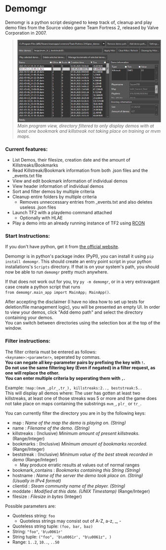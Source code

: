 # Demomgr
Demomgr is a python script designed to keep track of, cleanup and play demo files from the Source video game Team Fortress 2, released by Valve Corporation in 2007.

> ![Main program window](https://github.com/Square789/Demomgr/blob/master/img0.PNG)  
> _Main program view, directory filtered to only display demos with at least one bookmark and killstreak not taking place on training or mvm maps._
### Current features:
* List Demos, their filesize, creation date and the amount of Killstreaks/Bookmarks
* Read Killstreak/Bookmark information from both .json files and the \_events.txt file
* View and edit bookmark information of individual demos
* View header information of individual demos
* Sort and filter demos by multiple criteria
* Cleanup entire folders by multiple criteria
  * Removes unneccessary entries from \_events.txt and also deletes useless .json files
* Launch TF2 with a playdemo command attached
  * Optionally with HLAE
* Play a demo into an already running instance of TF2 using [RCON](https://developer.valvesoftware.com/wiki/Source_RCON_Protocol)

### Start Instructions:
If you don't have python, get it from [the official website](https://www.python.org).

Demomgr is in python's package index (PyPI), you can install it using `pip install demomgr`.
This should create an entry point script in your python installations's `Scripts` directory.
If that is on your system's path, you should now be able to run `demomgr` pretty much anywhere.

If that does not work out for you, try `py -m demomgr`, or in a very extravagant case create a
python script that runs  
`from demomgr.main_app import MainApp; MainApp()`.

After accepting the disclaimer (I have no idea how to set up tests for deletion/file management logic), you will be presented an empty UI. In order to view your demos,
click "Add demo path" and select the directory containing your demos.  
You can switch between directories using the selection box at the top of the window.  

### Filter instructions:
The filter criteria must be entered as follows:  
`<keyname>:<parameter>`, seperated by commas.  
**You can negate all key-parameter pairs by prefixing the key with **`!`**.**  
**Do not use the same filtering key (Even if negated) in a filter request, as one will replace the other.**  
**You can enter multiple criteria by seperating them with **`,`**.**

Example: `!map:(mvm_,plr_,tr_), killstreaks:2.., beststreak:5.. `  
This will display all demos where: The user has gotten at least two killstreaks, at least one of those streaks was 5 or more
and the game does not take place on maps containing the substrings `mvm_`, `plr_` or `tr_`.  

You can currently filter the directory you are in by the following keys:
 * map : _Name of the map the demo is playing on. (String)_
 * name : _Filename of the demo. (String)_
 * killstreaks : (Inclusive) _Minimum amount of present killstreaks._ (Range/Integer)
 * bookmarks : (Inclusive) _Minimum amount of bookmarks recorded._ (Range/Integer)
 * beststreak : (Inclusive) _Minimum value of the best streak recorded in demo_ (Range/Integer)
   * May produce erratic results at values out of normal ranges
 * bookmark_contains : _Bookmarks containing this String (String)_
 * hostname : _Name of the server the demo took place on. (String) (Usually in IPv4 format)_
 * clientid : _Steam community name of the player. (String)_
 * moddate : _Modified at this date. (UNIX Timestamp)_ (Range/Integer)
 * filesize : _Filesize in bytes_ (Integer)

Possible parameters are:
 * Quoteless string: `foo`
   * Quoteless strings may consist out of A-Z, a-z, \_, -
 * Quoteless string tuple: `(foo, bar, baz)`
 * String: `"foo"`, `'b\u0061r'`
 * String tuple: `("foo", 'b\u0061r', "b\u0061z", )`
 * Range: `1..2`, `10..`, `..50`  
 